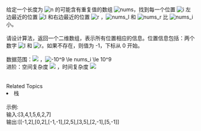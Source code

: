 <div>
	给定一个长度为&nbsp;<img src="https://www.nowcoder.com/equation?tex=n" alt="n" /> 的可能含有重复值的数组 <img src="https://www.nowcoder.com/equation?tex=nums" alt="nums" />，找到每一个<span>位置&nbsp;</span><img src="https://www.nowcoder.com/equation?tex=i" alt="i" />&nbsp;左边<span>最近的</span>位置&nbsp;<img src="https://www.nowcoder.com/equation?tex=l" alt="l" />&nbsp;和右边最近的位置 <img src="https://www.nowcoder.com/equation?tex=r" alt="r" />&nbsp;，<img src="https://www.nowcoder.com/equation?tex=nums_l" alt="nums_l" /> 和 <img src="https://www.nowcoder.com/equation?tex=nums_r" alt="nums_r" />&nbsp;比&nbsp;<img src="https://www.nowcoder.com/equation?tex=nums_i" alt="nums_i" /> 小。
</div>
<div>
	<br />
</div>
<div>
	请设计算法，返回一个二维数组，表示所有位置相应的信息。位置信息包括：两个数字 <img src="https://www.nowcoder.com/equation?tex=l" alt="l" />&nbsp;和 <img src="https://www.nowcoder.com/equation?tex=r" alt="r" />。如果不存在，则值为 -1，下标从 0 开始。
</div>
<div>
	<br />
</div>
<div>
	数据范围：<img src="https://www.nowcoder.com/equation?tex=1%20%5Cle%20n%20%5Cle%2010%5E5%20" />&nbsp;，<img src="https://www.nowcoder.com/equation?tex=-10%5E9%20%5Cle%20nums_i%20%5Cle%2010%5E9" alt="-10^9 \le nums_i \le 10^9" /> 
</div>
<div>
	进阶：空间复杂度 <img src="https://www.nowcoder.com/equation?tex=O(n)" /> ，时间复杂度 <img src="https://www.nowcoder.com/equation?tex=O(n)" /><br />
</div>
<div>
	<span></span><br />
</div><div><br></div><div><div>Related Topics</div><div><li>栈</li></div></div><br>示例:<br>输入:[3,4,1,5,6,2,7]<br>输出:[[-1,2],[0,2],[-1,-1],[2,5],[3,5],[2,-1],[5,-1]]<br>